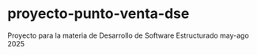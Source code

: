 # proyecto-punto-venta-dse
Proyecto para la materia de Desarrollo de Software Estructurado may-ago 2025
